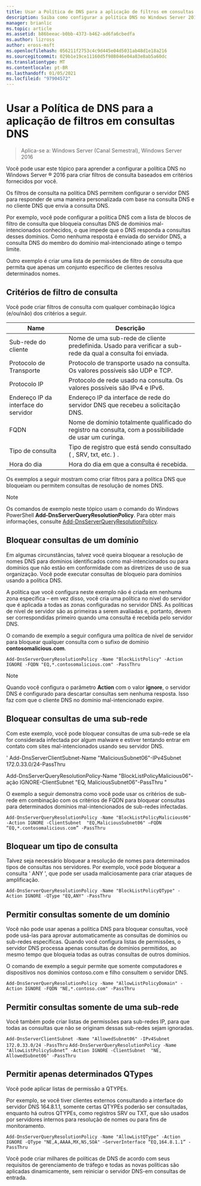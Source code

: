 ```yaml
---
title: Usar a Política de DNS para a aplicação de filtros em consultas DNS
description: Saiba como configurar a política DNS no Windows Server 2016 para criar filtros de consulta baseados em critérios fornecidos por você.
manager: brianlic
ms.topic: article
ms.assetid: b86beeac-b0bb-4373-b462-ad6fa6cbedfa
ms.author: lizross
author: eross-msft
ms.openlocfilehash: 056211f2753c4c9d445e04d5031ab48d1e18a216
ms.sourcegitcommit: 029b1e19ce11160d5f988046e04a83e8ab5a60dc
ms.translationtype: MT
ms.contentlocale: pt-BR
ms.lasthandoff: 01/05/2021
ms.locfileid: "97904572"
---
```

# <a name="use-dns-policy-for-applying-filters-on-dns-queries"></a>Usar a Política de DNS para a aplicação de filtros em consultas DNS

>Aplica-se a: Windows Server (Canal Semestral), Windows Server 2016

Você pode usar este tópico para aprender a configurar a política DNS no Windows Server &reg; 2016 para criar filtros de consulta baseados em critérios fornecidos por você.

Os filtros de consulta na política DNS permitem configurar o servidor DNS para responder de uma maneira personalizada com base na consulta DNS e no cliente DNS que envia a consulta DNS.

Por exemplo, você pode configurar a política DNS com a lista de blocos de filtro de consulta que bloqueia consultas DNS de domínios mal-intencionados conhecidos, o que impede que o DNS responda a consultas desses domínios. Como nenhuma resposta é enviada do servidor DNS, a consulta DNS do membro do domínio mal-intencionado atinge o tempo limite.

Outro exemplo é criar uma lista de permissões de filtro de consulta que permita que apenas um conjunto específico de clientes resolva determinados nomes.

## <a name="query-filter-criteria"></a><a name="bkmk_criteria"></a> Critérios de filtro de consulta
Você pode criar filtros de consulta com qualquer combinação lógica (e/ou/não) dos critérios a seguir.

|Name|Descrição|
|-----------------|---------------------|
|Sub-rede do cliente|Nome de uma sub-rede de cliente predefinida. Usado para verificar a sub-rede da qual a consulta foi enviada.|
|Protocolo de Transporte|Protocolo de transporte usado na consulta. Os valores possíveis são UDP e TCP.|
|Protocolo IP|Protocolo de rede usado na consulta. Os valores possíveis são IPv4 e IPv6.|
|Endereço IP da interface do servidor|Endereço IP da interface de rede do servidor DNS que recebeu a solicitação DNS.|
|FQDN|Nome de domínio totalmente qualificado do registro na consulta, com a possibilidade de usar um curinga.|
|Tipo de consulta|Tipo de registro que está sendo consultado \( , SRV, txt, etc. \) .|
|Hora do dia|Hora do dia em que a consulta é recebida.|

Os exemplos a seguir mostram como criar filtros para a política DNS que bloqueiam ou permitem consultas de resolução de nomes DNS.

>[!NOTE]
>Os comandos de exemplo neste tópico usam o comando do Windows PowerShell **Add-DnsServerQueryResolutionPolicy**. Para obter mais informações, consulte [Add-DnsServerQueryResolutionPolicy](/powershell/module/dnsserver/add-dnsserverqueryresolutionpolicy).

## <a name="block-queries-from-a-domain"></a><a name="bkmk_block1"></a>Bloquear consultas de um domínio

Em algumas circunstâncias, talvez você queira bloquear a resolução de nomes DNS para domínios identificados como mal-intencionados ou para domínios que não estão em conformidade com as diretrizes de uso de sua organização. Você pode executar consultas de bloqueio para domínios usando a política DNS.

A política que você configura neste exemplo não é criada em nenhuma zona específica – em vez disso, você cria uma política no nível do servidor que é aplicada a todas as zonas configuradas no servidor DNS. As políticas de nível de servidor são as primeiras a serem avaliadas e, portanto, devem ser correspondidas primeiro quando uma consulta é recebida pelo servidor DNS.

O comando de exemplo a seguir configura uma política de nível de servidor para bloquear qualquer consulta com o sufixo de domínio **contosomalicious.com**.

`
Add-DnsServerQueryResolutionPolicy -Name "BlockListPolicy" -Action IGNORE -FQDN "EQ,*.contosomalicious.com" -PassThru
`

>[!NOTE]
>Quando você configura o parâmetro **Action** com o valor **ignore**, o servidor DNS é configurado para descartar consultas sem nenhuma resposta. Isso faz com que o cliente DNS no domínio mal-intencionado expire.

## <a name="block-queries-from-a-subnet"></a><a name="bkmk_block2"></a>Bloquear consultas de uma sub-rede
Com este exemplo, você pode bloquear consultas de uma sub-rede se ela for considerada infectada por algum malware e estiver tentando entrar em contato com sites mal-intencionados usando seu servidor DNS.

' Add-DnsServerClientSubnet-Name "MaliciousSubnet06"-IPv4Subnet 172.0.33.0/24-PassThru

Add-DnsServerQueryResolutionPolicy-Name "BlockListPolicyMalicious06"-ação IGNORE-ClientSubnet "EQ, MaliciousSubnet06"-PassThru "

O exemplo a seguir demonstra como você pode usar os critérios de sub-rede em combinação com os critérios de FQDN para bloquear consultas para determinados domínios mal-intencionados de sub-redes infectadas.

`
Add-DnsServerQueryResolutionPolicy -Name "BlockListPolicyMalicious06" -Action IGNORE -ClientSubnet  "EQ,MaliciousSubnet06" –FQDN “EQ,*.contosomalicious.com” -PassThru
`

## <a name="block-a-type-of-query"></a><a name="bkmk_block3"></a>Bloquear um tipo de consulta
Talvez seja necessário bloquear a resolução de nomes para determinados tipos de consultas nos servidores. Por exemplo, você pode bloquear a consulta ' ANY ', que pode ser usada maliciosamente para criar ataques de amplificação.

`
Add-DnsServerQueryResolutionPolicy -Name "BlockListPolicyQType" -Action IGNORE -QType "EQ,ANY" -PassThru
`

## <a name="allow-queries-only-from-a-domain"></a><a name="bkmk_allow1"></a>Permitir consultas somente de um domínio
Você não pode usar apenas a política DNS para bloquear consultas, você pode usá-las para aprovar automaticamente as consultas de domínios ou sub-redes específicas. Quando você configura listas de permissões, o servidor DNS processa apenas consultas de domínios permitidos, ao mesmo tempo que bloqueia todas as outras consultas de outros domínios.

O comando de exemplo a seguir permite que somente computadores e dispositivos nos domínios contoso.com e filho consultem o servidor DNS.

`
Add-DnsServerQueryResolutionPolicy -Name "AllowListPolicyDomain" -Action IGNORE -FQDN "NE,*.contoso.com" -PassThru
`

## <a name="allow-queries-only-from-a-subnet"></a><a name="bkmk_allow2"></a>Permitir consultas somente de uma sub-rede
Você também pode criar listas de permissões para sub-redes IP, para que todas as consultas que não se originam dessas sub-redes sejam ignoradas.

`
Add-DnsServerClientSubnet -Name "AllowedSubnet06" -IPv4Subnet 172.0.33.0/24 -PassThru
`
`
Add-DnsServerQueryResolutionPolicy -Name "AllowListPolicySubnet” -Action IGNORE -ClientSubnet  "NE, AllowedSubnet06" -PassThru
`

## <a name="allow-only-certain-qtypes"></a><a name="bkmk_allow3"></a>Permitir apenas determinados QTypes
Você pode aplicar listas de permissão a QTYPEs.

Por exemplo, se você tiver clientes externos consultando a interface do servidor DNS 164.8.1.1, somente certas QTYPEs poderão ser consultadas, enquanto há outros QTYPEs, como registros SRV ou TXT, que são usados por servidores internos para resolução de nomes ou para fins de monitoramento.

`
Add-DnsServerQueryResolutionPolicy -Name "AllowListQType" -Action IGNORE -QType "NE,A,AAAA,MX,NS,SOA" –ServerInterface “EQ,164.8.1.1” -PassThru
`

Você pode criar milhares de políticas de DNS de acordo com seus requisitos de gerenciamento de tráfego e todas as novas políticas são aplicadas dinamicamente, sem reiniciar o servidor DNS-em consultas de entrada.
